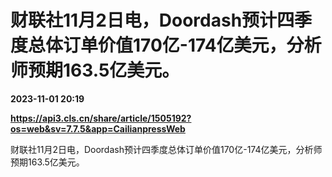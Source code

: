 # 财联社11月2日电，Doordash预计四季度总体订单价值170亿-174亿美元，分析师预期163.5亿美元。

**2023-11-01 20:19**

**https://api3.cls.cn/share/article/1505192?os=web&sv=7.7.5&app=CailianpressWeb**

财联社11月2日电，Doordash预计四季度总体订单价值170亿-174亿美元，分析师预期163.5亿美元。
